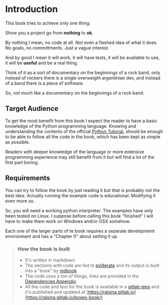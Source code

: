 # Introduction

This book tries to achieve only one thing:

Show you a project go from **nothing** to **ok**.

By nothing I mean, no code at all. Not even a fleshed idea of what it does. No
goals, no committments. Just a vague interest.

And by good I mean it will work, it will have tests, it will be available to
use, it will be **useful** and be a real thing.

Think of it as a sort of documentary on the beginnings of a rock band, only
instead of rockers there is a single overweight argentinian dev, and instead
of a band there is a piece of software.

So, not much like a documentary on the beginnings of a rock band.

## Target Audience

To get the most benefit from this book I expect the reader to have a basic
knowledge of the Python programming language. Knowing and
understanding the contents of the official 
[Python Tutorial.](https://docs.python.org/3/tutorial/) should be enough to be
able to follow all the code in the book, which has been kept as simple as
possible.

Readers with deeper knowledge of the language or more extensive programming
experience may still benefit from it but will find a lot of the first part
boring.

## Requirements

You can try to follow the book by just reading it but that is probably not the
best idea. Actually running the example code is educational. Modifying it
even more so.

So, you will need a working python interpreter.
The examples have only been tested on Linux. I suppose before calling this
book "finished" I will have to make them work on Windows and/or OSX somehow.

Each one of the larger parts of te book requires a separate development 
environment and has a "Chapter 0" about setting it up.

> ### How the book is built
> 
> * It's written in markdown
> * The sections with code are fed to [pyliterate](https://github.com/bslatkin/pyliterate) and its output is built into a "book" by [mdbook](https://github.com/rust-lang-nursery/mdBook)
> * The code uses a ton of things, links are provided in the [Dependencies Appendix](dependencies.html) 
> * All the code and text for the book is available in a [gitlab repo](https://gitlab.com/ralsina/boxes-book) and it's published and updated at [https://ralsina.gitlab.io](https://ralsina.gitlab.io/boxes-book/)
